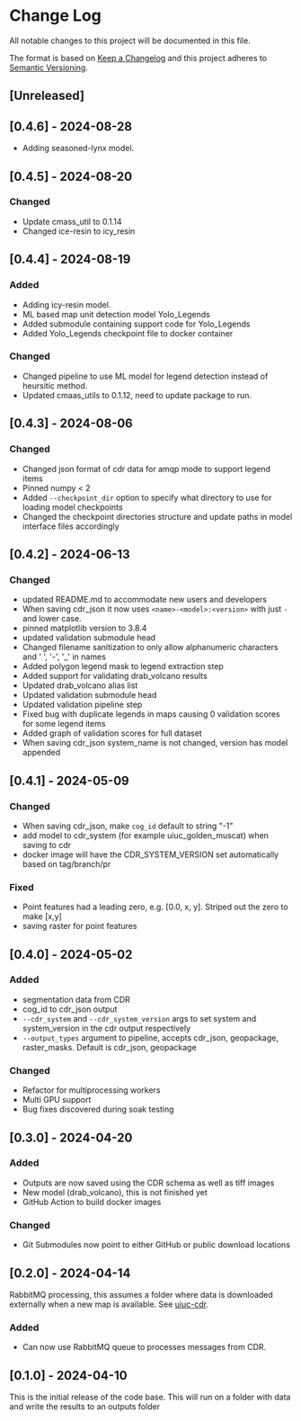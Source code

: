 # Change Log
All notable changes to this project will be documented in this file.

The format is based on [Keep a Changelog](http://keepachangelog.com/)
and this project adheres to [Semantic Versioning](http://semver.org/).

## [Unreleased]

## [0.4.6] - 2024-08-28
- Adding seasoned-lynx model.

## [0.4.5] - 2024-08-20

### Changed
- Update cmass_util to 0.1.14
- Changed ice-resin to icy_resin

## [0.4.4] - 2024-08-19

### Added
- Adding icy-resin model.
- ML based map unit detection model Yolo_Legends
- Added submodule containing support code for Yolo_Legends
- Added Yolo_Legends checkpoint file to docker container

### Changed
- Changed pipeline to use ML model for legend detection instead of heursitic method.
- Updated cmaas_utils to 0.1.12, need to update package to run.


## [0.4.3] - 2024-08-06

### Changed
- Changed json format of cdr data for amqp mode to support legend items
- Pinned numpy < 2
- Added `--checkpoint_dir` option to specify what directory to use for loading model checkpoints
- Changed the checkpoint directories structure and update paths in model interface files accordingly


## [0.4.2] - 2024-06-13

### Changed
- updated README.md to accommodate new users and developers
- When saving cdr_json it now uses `<name>-<model>:<version>` with just `-` and lower case.
- pinned matplotlib version to 3.8.4
- updated validation submodule head
- Changed filename sanitization to only allow alphanumeric characters and ' ', '-', '_' in names
- Added polygon legend mask to legend extraction step
- Added support for validating drab_volcano results
- Updated drab_volcano alias list
- Updated validation submodule head
- Updated validation pipeline step
- Fixed bug with duplicate legends in maps causing 0 validation scores for some legend items
- Added graph of validation scores for full dataset
- When saving cdr_json system_name is not changed, version has model appended

## [0.4.1] - 2024-05-09

### Changed
- When saving cdr_json, make `cog_id` default to string "-1"
- add model to cdr_system (for example uiuc_golden_muscat) when saving to cdr
- docker image will have the CDR_SYSTEM_VERSION set automatically based on tag/branch/pr

### Fixed
- Point features had a leading zero, e.g. [0.0, x, y]. Striped out the zero to make [x,y]
- saving raster for point features

## [0.4.0] - 2024-05-02

### Added
- segmentation data from CDR
- cog_id to cdr_json output
- `--cdr_system`  and `--cdr_system_version` args to set system and system_version in the cdr output respectively
- `--output_types` argument to pipeline, accepts cdr_json, geopackage, raster_masks. Default is cdr_json, geopackage

### Changed
- Refactor for multiprocessing workers
- Multi GPU support
- Bug fixes discovered during soak testing

## [0.3.0] - 2024-04-20

### Added
- Outputs are now saved using the CDR schema as well as tiff images
- New model (drab_volcano), this is not finished yet
- GitHub Action to build docker images

### Changed
- Git Submodules now point to either GitHub or public download locations

## [0.2.0] - 2024-04-14

RabbitMQ processing, this assumes a folder where data is downloaded externally when a new
map is available. See [uiuc-cdr](https://github.com/DARPA-CRITICALMAAS/uiuc-cdr).

### Added
- Can now use RabbitMQ queue to processes messages from CDR.

## [0.1.0] - 2024-04-10

This is the initial release of the code base. This will run on a folder with data and write
the results to an outputs folder
